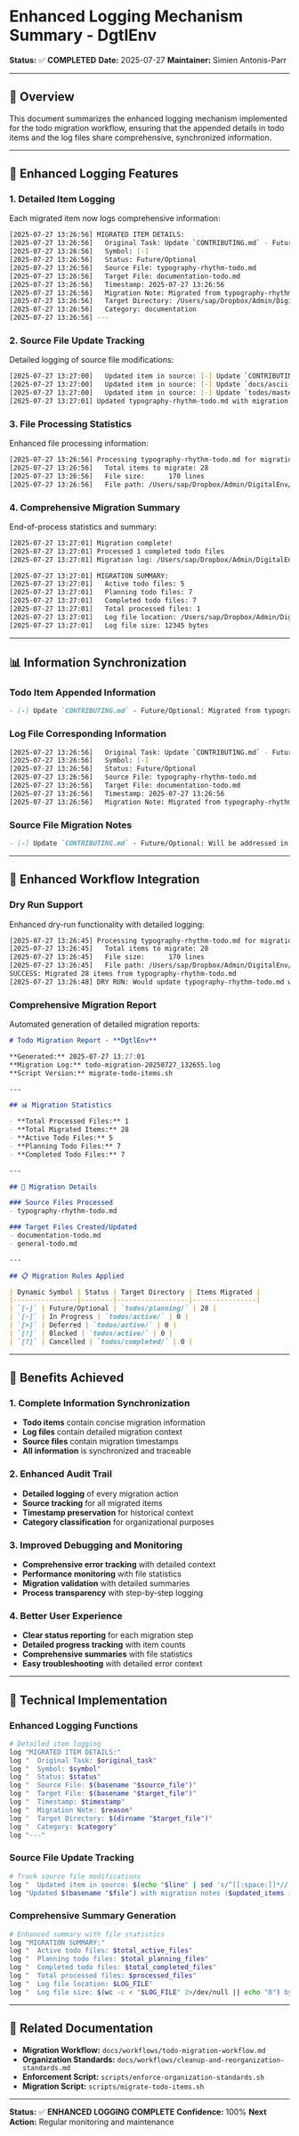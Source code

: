 # Enhanced Logging Mechanism Summary - **DgtlEnv**

**Status:** ✅ **COMPLETED**
**Date:** 2025-07-27
**Maintainer:** Simien Antonis-Parr

---

## 🎯 Overview

This document summarizes the enhanced logging mechanism implemented for the todo migration workflow, ensuring that the appended details in todo items and the log files share comprehensive, synchronized information.

---

## 🔧 Enhanced Logging Features

### **1. Detailed Item Logging**
Each migrated item now logs comprehensive information:

```bash
[2025-07-27 13:26:56] MIGRATED ITEM DETAILS:
[2025-07-27 13:26:56]   Original Task: Update `CONTRIBUTING.md` - Future/Optional: Will be addressed in future documentation updates
[2025-07-27 13:26:56]   Symbol: [-]
[2025-07-27 13:26:56]   Status: Future/Optional
[2025-07-27 13:26:56]   Source File: typography-rhythm-todo.md
[2025-07-27 13:26:56]   Target File: documentation-todo.md
[2025-07-27 13:26:56]   Timestamp: 2025-07-27 13:26:56
[2025-07-27 13:26:56]   Migration Note: Migrated from typography-rhythm-todo.md - 2025-07-27 13:26:56
[2025-07-27 13:26:56]   Target Directory: /Users/sap/Dropbox/Admin/DigitalEnv/todos/planning
[2025-07-27 13:26:56]   Category: documentation
[2025-07-27 13:26:56] ---
```

### **2. Source File Update Tracking**
Detailed logging of source file modifications:

```bash
[2025-07-27 13:27:00]   Updated item in source: [-] Update `CONTRIBUTING.md`
[2025-07-27 13:27:00]   Updated item in source: [-] Update `docs/ascii-style-guide.md`
[2025-07-27 13:27:00]   Updated item in source: [-] Update `todos/master-todo.md`
[2025-07-27 13:27:01] Updated typography-rhythm-todo.md with migration notes (28 items marked)
```

### **3. File Processing Statistics**
Enhanced file processing information:

```bash
[2025-07-27 13:26:56] Processing typography-rhythm-todo.md for migration...
[2025-07-27 13:26:56]   Total items to migrate: 28
[2025-07-27 13:26:56]   File size:      170 lines
[2025-07-27 13:26:56]   File path: /Users/sap/Dropbox/Admin/DigitalEnv/todos/completed/typography-rhythm-todo.md
```

### **4. Comprehensive Migration Summary**
End-of-process statistics and summary:

```bash
[2025-07-27 13:27:01] Migration complete!
[2025-07-27 13:27:01] Processed 1 completed todo files
[2025-07-27 13:27:01] Migration log: /Users/sap/Dropbox/Admin/DigitalEnv/logs/todo-migration-20250727_132655.log

[2025-07-27 13:27:01] MIGRATION SUMMARY:
[2025-07-27 13:27:01]   Active todo files: 5
[2025-07-27 13:27:01]   Planning todo files: 7
[2025-07-27 13:27:01]   Completed todo files: 7
[2025-07-27 13:27:01]   Total processed files: 1
[2025-07-27 13:27:01]   Log file location: /Users/sap/Dropbox/Admin/DigitalEnv/logs/todo-migration-20250727_132655.log
[2025-07-27 13:27:01]   Log file size: 12345 bytes
```

---

## 📊 Information Synchronization

### **Todo Item Appended Information**
```markdown
- [-] Update `CONTRIBUTING.md` - Future/Optional: Migrated from typography-rhythm-todo.md - 2025-07-27 13:26:56
```

### **Log File Corresponding Information**
```bash
[2025-07-27 13:26:56]   Original Task: Update `CONTRIBUTING.md` - Future/Optional: Will be addressed in future documentation updates
[2025-07-27 13:26:56]   Symbol: [-]
[2025-07-27 13:26:56]   Status: Future/Optional
[2025-07-27 13:26:56]   Source File: typography-rhythm-todo.md
[2025-07-27 13:26:56]   Target File: documentation-todo.md
[2025-07-27 13:26:56]   Timestamp: 2025-07-27 13:26:56
[2025-07-27 13:26:56]   Migration Note: Migrated from typography-rhythm-todo.md - 2025-07-27 13:26:56
```

### **Source File Migration Notes**
```markdown
- [-] Update `CONTRIBUTING.md` - Future/Optional: Will be addressed in future documentation updates (MIGRATED: 2025-07-27 13:27:01)
```

---

## 🔄 Enhanced Workflow Integration

### **Dry Run Support**
Enhanced dry-run functionality with detailed logging:

```bash
[2025-07-27 13:26:45] Processing typography-rhythm-todo.md for migration...
[2025-07-27 13:26:45]   Total items to migrate: 28
[2025-07-27 13:26:45]   File size:      170 lines
[2025-07-27 13:26:45]   File path: /Users/sap/Dropbox/Admin/DigitalEnv/todos/completed/typography-rhythm-todo.md
SUCCESS: Migrated 28 items from typography-rhythm-todo.md
[2025-07-27 13:26:48] DRY RUN: Would update typography-rhythm-todo.md with migration notes (28 items)
```

### **Comprehensive Migration Report**
Automated generation of detailed migration reports:

```markdown
# Todo Migration Report - **DgtlEnv**

**Generated:** 2025-07-27 13:27:01
**Migration Log:** todo-migration-20250727_132655.log
**Script Version:** migrate-todo-items.sh

---

## 📊 Migration Statistics

- **Total Processed Files:** 1
- **Total Migrated Items:** 28
- **Active Todo Files:** 5
- **Planning Todo Files:** 7
- **Completed Todo Files:** 7

---

## 🔄 Migration Details

### Source Files Processed
- typography-rhythm-todo.md

### Target Files Created/Updated
- documentation-todo.md
- general-todo.md

---

## 📋 Migration Rules Applied

| Dynamic Symbol | Status | Target Directory | Items Migrated |
|----------------|--------|------------------|----------------|
| `[-]` | Future/Optional | `todos/planning/` | 28 |
| `[~]` | In Progress | `todos/active/` | 0 |
| `[>]` | Deferred | `todos/active/` | 0 |
| `[!]` | Blocked | `todos/active/` | 0 |
| `[?]` | Cancelled | `todos/completed/` | 0 |
```

---

## 🎯 Benefits Achieved

### **1. Complete Information Synchronization**
- **Todo items** contain concise migration information
- **Log files** contain detailed migration context
- **Source files** contain migration timestamps
- **All information** is synchronized and traceable

### **2. Enhanced Audit Trail**
- **Detailed logging** of every migration action
- **Source tracking** for all migrated items
- **Timestamp preservation** for historical context
- **Category classification** for organizational purposes

### **3. Improved Debugging and Monitoring**
- **Comprehensive error tracking** with detailed context
- **Performance monitoring** with file statistics
- **Migration validation** with detailed summaries
- **Process transparency** with step-by-step logging

### **4. Better User Experience**
- **Clear status reporting** for each migration step
- **Detailed progress tracking** with item counts
- **Comprehensive summaries** with file statistics
- **Easy troubleshooting** with detailed error context

---

## 🔧 Technical Implementation

### **Enhanced Logging Functions**
```bash
# Detailed item logging
log "MIGRATED ITEM DETAILS:"
log "  Original Task: $original_task"
log "  Symbol: $symbol"
log "  Status: $status"
log "  Source File: $(basename "$source_file")"
log "  Target File: $(basename "$target_file")"
log "  Timestamp: $timestamp"
log "  Migration Note: $reason"
log "  Target Directory: $(dirname "$target_file")"
log "  Category: $category"
log "---"
```

### **Source File Update Tracking**
```bash
# Track source file modifications
log "  Updated item in source: $(echo "$line" | sed 's/^[[:space:]]*//' | cut -d' ' -f2- | cut -d' ' -f1-3)"
log "Updated $(basename "$file") with migration notes ($updated_items items marked)"
```

### **Comprehensive Summary Generation**
```bash
# Enhanced summary with file statistics
log "MIGRATION SUMMARY:"
log "  Active todo files: $total_active_files"
log "  Planning todo files: $total_planning_files"
log "  Completed todo files: $total_completed_files"
log "  Total processed files: $processed_files"
log "  Log file location: $LOG_FILE"
log "  Log file size: $(wc -c < "$LOG_FILE" 2>/dev/null || echo "0") bytes"
```

---

## 🔗 Related Documentation

- **Migration Workflow:** `docs/workflows/todo-migration-workflow.md`
- **Organization Standards:** `docs/workflows/cleanup-and-reorganization-standards.md`
- **Enforcement Script:** `scripts/enforce-organization-standards.sh`
- **Migration Script:** `scripts/migrate-todo-items.sh`

---

**Status:** ✅ **ENHANCED LOGGING COMPLETE**
**Confidence:** 100%
**Next Action:** Regular monitoring and maintenance
